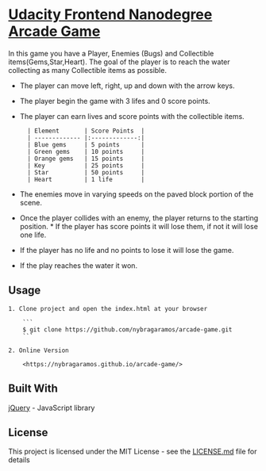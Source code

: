 [Udacity Frontend Nanodegree Arcade Game](https://github.com/udacity/frontend-nanodegree-arcade-game)
===============================

In this game you have a Player, Enemies (Bugs) and Collectible items(Gems,Star,Heart). The goal of the player is to reach the water collecting as many Collectible items as possible. 

* The player can move left, right, up and down with the arrow keys. 
* The player begin the game with 3 lifes and 0 score points. 
* The player can earn lives and score points with the collectible items. 

		| Element       | Score Points  |
		| ------------- |:-------------:|
		| Blue gems     | 5 points      |
		| Green gems    | 10 points     |
		| Orange gems   | 15 points     |
		| Key           | 25 points     |
		| Star          | 50 points     |
		| Heart         | 1 life        |

* The enemies move in varying speeds on the paved block portion of the scene. 
* Once the player collides with an enemy, the player returns to the starting position.
		* If the player has score points it will lose them, if not it will lose one life. 
* If the player has no life and no points to lose it will lose the game. 
* If the play reaches the water it won. 

## Usage

	1. Clone project and open the index.html at your browser

		```
		$ git clone https://github.com/nybragaramos/arcade-game.git
		```

	2. Online Version

		<https://nybragaramos.github.io/arcade-game/>

## Built With

[jQuery](http://jquery.com/) - JavaScript library

## License

This project is licensed under the MIT License - see the [LICENSE.md](LICENSE.md) file for details
